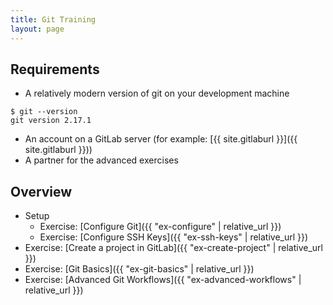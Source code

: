 ```yaml
---
title: Git Training
layout: page
---
```


## Requirements
  - A relatively modern version of git on your development machine
```terminal
$ git --version
git version 2.17.1
```
  - An account on a GitLab server (for example: [{{ site.gitlaburl }}]({{ site.gitlaburl }}))
  - A partner for the advanced exercises

## Overview
- Setup
  - Exercise: [Configure Git]({{ "ex-configure" | relative_url }})
  - Exercise: [Configure SSH Keys]({{ "ex-ssh-keys" | relative_url }})
- Exercise: [Create a project in GitLab]({{ "ex-create-project" | relative_url }})
- Exercise: [Git Basics]({{ "ex-git-basics" | relative_url }})
- Exercise: [Advanced Git Workflows]({{ "ex-advanced-workflows" | relative_url }})


